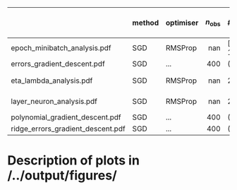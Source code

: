 |                                   | method   | optimiser   |   $n_\mathrm{obs}$ | #epochs           | #minibatches   | $\lambda$               | $\eta$                  |   $\gamma$ |   $\varrho_1$, $\varrho_2$ | $\boldsymbol{\theta}_0$   | $L-1$        | $N_l$         | note   |
|:----------------------------------|:---------|:------------|-------------------:|:------------------|:---------------|:------------------------|:------------------------|-----------:|---------------------------:|:--------------------------|:-------------|:--------------|:-------|
| epoch_minibatch_analysis.pdf      | SGD      | RMSProp     |                nan | $[{100}, {1000}]$ |                | 1e-05                   | 0.01                    |        nan |                        nan |                           | 1            | 5             | None   |
| errors_gradient_descent.pdf       | SGD      | ...         |                400 | (25, 50)          |                | 0                       | ...                     |            |                            |                           |              |               |        |
| eta_lambda_analysis.pdf           | SGD      | RMSProp     |                nan | 250               |                | $[$10^{-9}$, $10^{0}$]$ | $[$10^{-9}$, $10^{0}$]$ |        nan |                        nan |                           | 1            | 5             | None   |
| layer_neuron_analysis.pdf         | SGD      | RMSProp     |                nan | 250               |                | 0.001                   | 0.01                    |        nan |                        nan |                           | $[{0}, {9}]$ | $[{5}, {50}]$ | None   |
| polynomial_gradient_descent.pdf   | SGD      | ...         |                400 | (25, 50)          |                | 0                       | ...                     |            |                            |                           |              |               |        |
| ridge_errors_gradient_descent.pdf | SGD      | ...         |                400 | (25, 50)          |                | 0.1                     | ...                     |            |                            |                           |              |               |        |


# Description of plots in /../output/figures/

